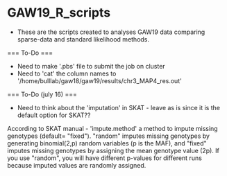 GAW19_R_scripts
===============
* These are the scripts created to analyses GAW19 data comparing sparse-data and standard likelihood methods.

=== To-Do ===
* Need to make '.pbs' file to submit the job on cluster
* Need to 'cat' the column names to 
  '/home/bulllab/gaw18/gaw19/results/chr3_MAP4_res.out'

=== To-Do (july 16) ===
* Need to think about the 'imputation' in SKAT - leave as is since it is the default option for SKAT??

According to SKAT manual - 
'impute.method' 
a method to impute missing genotypes (default= "fixed"). 
"random" imputes missing genotypes by generating 
binomial(2,p) random variables (p is the MAF), 
and "fixed" imputes missing genotypes by assigning 
the mean genotype value (2p). 
If you use "random", you will have different p-values for 
different runs because imputed values are randomly assigned.
